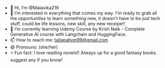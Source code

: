 - 👋 Hi, I’m @Malavika219
- 👀 I’m interested in everything that comes my way. I'm ready to grab all the opportunities to learn something new, it doesn't have to be just tech stuff, could be life lessons, new skill, any new receipe!!
- 🌱 I’m currently learning Udemy Course by Krish Naik - Complete Generative AI course with Langchain and HuggingFace.
- 📫 How to reach me: tallapallym99@gmail.com
- 😄 Pronouns: (she/her)
- ⚡ Fun fact: I love reading novels!! Always up for a good fantasy books. suggest any if you know!


